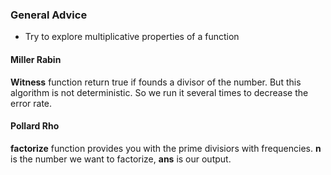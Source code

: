 ### General Advice

+ Try to explore multiplicative properties of a function

#### Miller Rabin

**Witness** function return true if founds a divisor of the number. But this algorithm is not deterministic. So we run it several times to decrease the error rate.

#### Pollard Rho
**factorize** function provides you with the prime divisiors with frequencies. **n** is the number we want to factorize, **ans** is our output.
